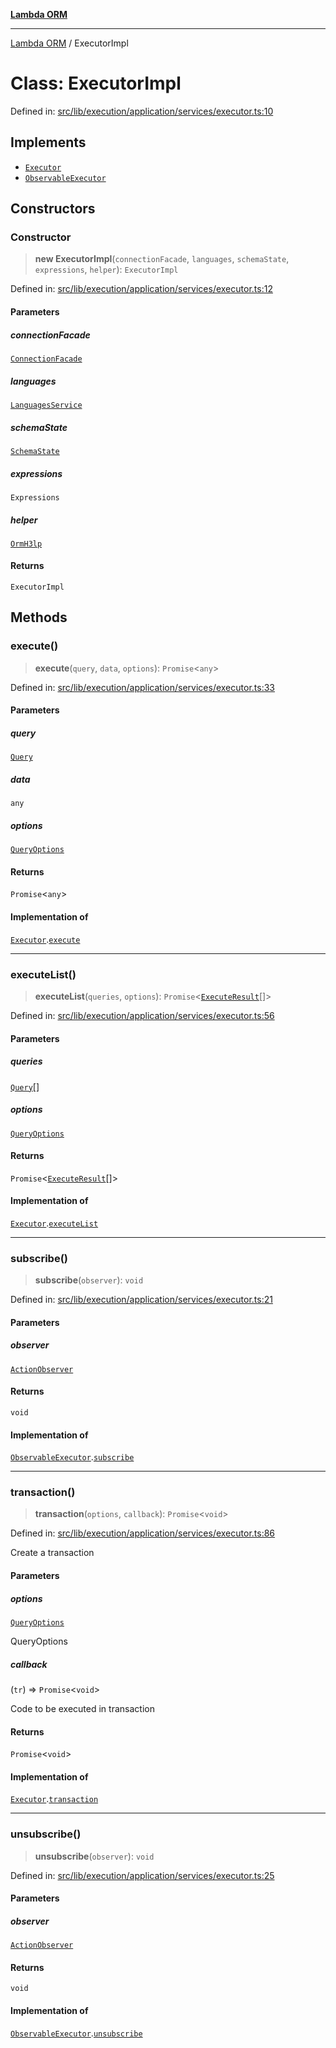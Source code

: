 [**Lambda ORM**](../README.md)

***

[Lambda ORM](../README.md) / ExecutorImpl

# Class: ExecutorImpl

Defined in: [src/lib/execution/application/services/executor.ts:10](https://github.com/lambda-orm/lambdaorm/blob/d458bba636206871821586fca1a7822cc50e2446/src/lib/execution/application/services/executor.ts#L10)

## Implements

- [`Executor`](../interfaces/Executor.md)
- [`ObservableExecutor`](../interfaces/ObservableExecutor.md)

## Constructors

### Constructor

> **new ExecutorImpl**(`connectionFacade`, `languages`, `schemaState`, `expressions`, `helper`): `ExecutorImpl`

Defined in: [src/lib/execution/application/services/executor.ts:12](https://github.com/lambda-orm/lambdaorm/blob/d458bba636206871821586fca1a7822cc50e2446/src/lib/execution/application/services/executor.ts#L12)

#### Parameters

##### connectionFacade

[`ConnectionFacade`](ConnectionFacade.md)

##### languages

[`LanguagesService`](LanguagesService.md)

##### schemaState

[`SchemaState`](SchemaState.md)

##### expressions

`Expressions`

##### helper

[`OrmH3lp`](OrmH3lp.md)

#### Returns

`ExecutorImpl`

## Methods

### execute()

> **execute**(`query`, `data`, `options`): `Promise`\<`any`\>

Defined in: [src/lib/execution/application/services/executor.ts:33](https://github.com/lambda-orm/lambdaorm/blob/d458bba636206871821586fca1a7822cc50e2446/src/lib/execution/application/services/executor.ts#L33)

#### Parameters

##### query

[`Query`](Query.md)

##### data

`any`

##### options

[`QueryOptions`](../interfaces/QueryOptions.md)

#### Returns

`Promise`\<`any`\>

#### Implementation of

[`Executor`](../interfaces/Executor.md).[`execute`](../interfaces/Executor.md#execute)

***

### executeList()

> **executeList**(`queries`, `options`): `Promise`\<[`ExecuteResult`](../interfaces/ExecuteResult.md)[]\>

Defined in: [src/lib/execution/application/services/executor.ts:56](https://github.com/lambda-orm/lambdaorm/blob/d458bba636206871821586fca1a7822cc50e2446/src/lib/execution/application/services/executor.ts#L56)

#### Parameters

##### queries

[`Query`](Query.md)[]

##### options

[`QueryOptions`](../interfaces/QueryOptions.md)

#### Returns

`Promise`\<[`ExecuteResult`](../interfaces/ExecuteResult.md)[]\>

#### Implementation of

[`Executor`](../interfaces/Executor.md).[`executeList`](../interfaces/Executor.md#executelist)

***

### subscribe()

> **subscribe**(`observer`): `void`

Defined in: [src/lib/execution/application/services/executor.ts:21](https://github.com/lambda-orm/lambdaorm/blob/d458bba636206871821586fca1a7822cc50e2446/src/lib/execution/application/services/executor.ts#L21)

#### Parameters

##### observer

[`ActionObserver`](ActionObserver.md)

#### Returns

`void`

#### Implementation of

[`ObservableExecutor`](../interfaces/ObservableExecutor.md).[`subscribe`](../interfaces/ObservableExecutor.md#subscribe)

***

### transaction()

> **transaction**(`options`, `callback`): `Promise`\<`void`\>

Defined in: [src/lib/execution/application/services/executor.ts:86](https://github.com/lambda-orm/lambdaorm/blob/d458bba636206871821586fca1a7822cc50e2446/src/lib/execution/application/services/executor.ts#L86)

Create a transaction

#### Parameters

##### options

[`QueryOptions`](../interfaces/QueryOptions.md)

QueryOptions

##### callback

(`tr`) => `Promise`\<`void`\>

Code to be executed in transaction

#### Returns

`Promise`\<`void`\>

#### Implementation of

[`Executor`](../interfaces/Executor.md).[`transaction`](../interfaces/Executor.md#transaction)

***

### unsubscribe()

> **unsubscribe**(`observer`): `void`

Defined in: [src/lib/execution/application/services/executor.ts:25](https://github.com/lambda-orm/lambdaorm/blob/d458bba636206871821586fca1a7822cc50e2446/src/lib/execution/application/services/executor.ts#L25)

#### Parameters

##### observer

[`ActionObserver`](ActionObserver.md)

#### Returns

`void`

#### Implementation of

[`ObservableExecutor`](../interfaces/ObservableExecutor.md).[`unsubscribe`](../interfaces/ObservableExecutor.md#unsubscribe)
